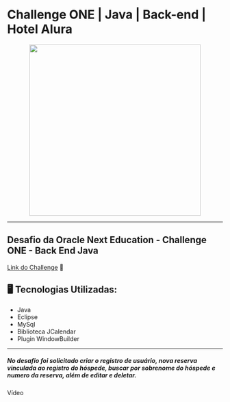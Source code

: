 # Challenge ONE | Java | Back-end | Hotel Alura

<p align="center" >
     <img width="400" heigth="400" src="https://user-images.githubusercontent.com/101413385/173164615-192ca98a-1a44-480e-9229-9f82f456eec8.png">

</p>

---
##  Desafio da Oracle Next Education - Challenge ONE - Back End Java

[Link do Challenge](https://www.alura.com.br/challenges/oracle-one-back-end/hotelalura) 📃 
</br>

## 🖥️ Tecnologias Utilizadas:

- Java
- Eclipse
- MySql
- Biblioteca JCalendar
- Plugin WindowBuilder </br>

---

##### No desafio foi solicitado criar o registro de usuário, nova reserva vinculada ao registro do hóspede, buscar por sobrenome do hóspede e numero da reserva, além de editar e deletar.

Vídeo


